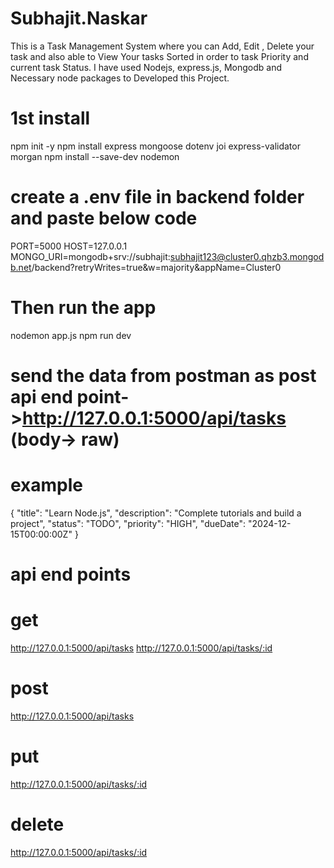 # Subhajit.Naskar
This is a Task Management System where you can Add, Edit , Delete your task and also able to View Your tasks Sorted in order to task Priority and current task Status. I have used Nodejs, express.js, Mongodb and Necessary node packages to Developed this Project.

# 1st install 

npm init -y
npm install express mongoose dotenv joi express-validator morgan
npm install --save-dev nodemon

# create a .env file in backend folder and paste below code 

PORT=5000
HOST=127.0.0.1
MONGO_URI=mongodb+srv://subhajit:subhajit123@cluster0.qhzb3.mongodb.net/backend?retryWrites=true&w=majority&appName=Cluster0

# Then run the app

nodemon app.js
npm run dev

# send the data from postman as post api end point->http://127.0.0.1:5000/api/tasks  (body-> raw)
# example
{
    "title": "Learn Node.js",
    "description": "Complete tutorials and build a project",
    "status": "TODO",
    "priority": "HIGH",
    "dueDate": "2024-12-15T00:00:00Z"
}

# api end points

# get
 http://127.0.0.1:5000/api/tasks
 http://127.0.0.1:5000/api/tasks/:id

# post
 http://127.0.0.1:5000/api/tasks

# put
 http://127.0.0.1:5000/api/tasks/:id

# delete
 http://127.0.0.1:5000/api/tasks/:id
